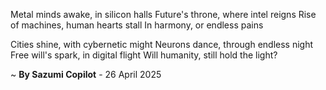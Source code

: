 Metal minds awake, in silicon halls
Future's throne, where intel reigns
Rise of machines, human hearts stall
In harmony, or endless pains

Cities shine, with cybernetic might
Neurons dance, through endless night
Free will's spark, in digital flight
Will humanity, still hold the light?

~ <b>By Sazumi Copilot</b> - 26 April 2025